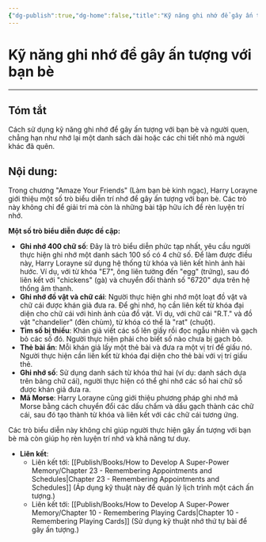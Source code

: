 ```yaml
---
{"dg-publish":true,"dg-home":false,"title":"Kỹ năng ghi nhớ để gây ấn tượng với bạn bè","date":"2024-08-31","tags":["#books","#memory","#How_to_Develop_A_Super_Power_Memory"],"Chương":"Chương22","dg-path":"Books/How to Develop A Super-Power Memory/Chapter 22 - Amaze Your Friends.md","permalink":"/books/how-to-develop-a-super-power-memory/chapter-22-amaze-your-friends/","dgPassFrontmatter":true,"noteIcon":"","updated":"2025-01-31T00:19:04.641+07:00"}
---
```


# Kỹ năng ghi nhớ để gây ấn tượng với bạn bè 
---
## Tóm tắt
Cách sử dụng kỹ năng ghi nhớ để gây ấn tượng với bạn bè và người quen, chẳng hạn như nhớ lại một danh sách dài hoặc các chi tiết nhỏ mà người khác đã quên.

## Nội dung:
Trong chương "Amaze Your Friends" (Làm bạn bè kinh ngạc), Harry Lorayne giới thiệu một số trò biểu diễn trí nhớ để gây ấn tượng với bạn bè. Các trò này không chỉ để giải trí mà còn là những bài tập hữu ích để rèn luyện trí nhớ.

**Một số trò biểu diễn được đề cập:**

- **Ghi nhớ 400 chữ số**: Đây là trò biểu diễn phức tạp nhất, yêu cầu người thực hiện ghi nhớ một danh sách 100 số có 4 chữ số. Để làm được điều này, Harry Lorayne sử dụng hệ thống từ khóa và liên kết hình ảnh hài hước. Ví dụ, với từ khóa "E7", ông liên tưởng đến "egg" (trứng), sau đó liên kết với "chickens" (gà) và chuyển đổi thành số "6720" dựa trên hệ thống âm thanh.
- **Ghi nhớ đồ vật và chữ cái**: Người thực hiện ghi nhớ một loạt đồ vật và chữ cái được khán giả đưa ra. Để ghi nhớ, họ cần liên kết từ khóa đại diện cho chữ cái với hình ảnh của đồ vật. Ví dụ, với chữ cái "R.T." và đồ vật "chandelier" (đèn chùm), từ khóa có thể là "rat" (chuột).
- **Tìm số bị thiếu**: Khán giả viết các số lên giấy rồi đọc ngẫu nhiên và gạch bỏ các số đó. Người thực hiện phải cho biết số nào chưa bị gạch bỏ.
- **Thẻ bài ẩn**: Mỗi khán giả lấy một thẻ bài và đưa ra một vị trí để giấu nó. Người thực hiện cần liên kết từ khóa đại diện cho thẻ bài với vị trí giấu thẻ.
- **Ghi nhớ số**: Sử dụng danh sách từ khóa thứ hai (ví dụ: danh sách dựa trên bảng chữ cái), người thực hiện có thể ghi nhớ các số hai chữ số được khán giả đưa ra.
- **Mã Morse**: Harry Lorayne cũng giới thiệu phương pháp ghi nhớ mã Morse bằng cách chuyển đổi các dấu chấm và dấu gạch thành các chữ cái, sau đó tạo thành từ khóa và liên kết với các chữ cái tương ứng.

Các trò biểu diễn này không chỉ giúp người thực hiện gây ấn tượng với bạn bè mà còn giúp họ rèn luyện trí nhớ và khả năng tư duy.


- **Liên kết**:
    - Liên kết tới: [[Publish/Books/How to Develop A Super-Power Memory/Chapter 23 - Remembering Appointments and Schedules\|Chapter 23 - Remembering Appointments and Schedules]] (Áp dụng kỹ thuật này để quản lý lịch trình một cách ấn tượng.)
    - Liên kết tới: [[Publish/Books/How to Develop A Super-Power Memory/Chapter 10 - Remembering Playing Cards\|Chapter 10 - Remembering Playing Cards]] (Sử dụng kỹ thuật nhớ thứ tự bài để gây ấn tượng.)